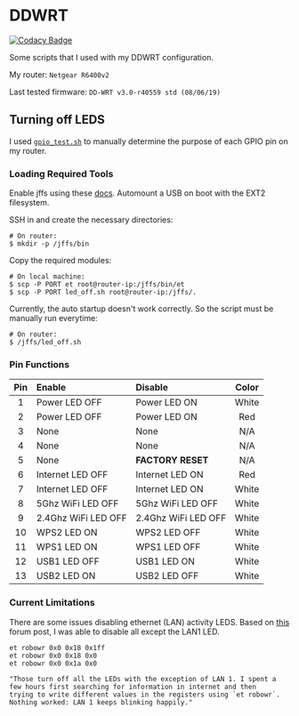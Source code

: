 # DDWRT

[![Codacy Badge](https://api.codacy.com/project/badge/Grade/774f4bb243c9447da0392b9b37ce822e)](https://app.codacy.com/manual/jarulsamy/DDWRT?utm_source=github.com&utm_medium=referral&utm_content=jarulsamy/DDWRT&utm_campaign=Badge_Grade_Dashboard)

Some scripts that I used with my DDWRT configuration.

My router: `Netgear R6400v2`

Last tested firmware: `DD-WRT v3.0-r40559 std (08/06/19)`

## Turning off LEDS

I used [`gpio_test.sh`](gpio_test.sh) to manually determine the purpose of each GPIO pin on my router.

### Loading Required Tools

Enable jffs using these [docs](https://wiki.dd-wrt.com/wiki/index.php/JFFS_File_System). Automount a USB on boot with the EXT2 filesystem.

SSH in and create the necessary directories:

    # On router:
    $ mkdir -p /jffs/bin

Copy the required modules:

    # On local machine:
    $ scp -P PORT et root@router-ip:/jffs/bin/et
    $ scp -P PORT led_off.sh root@router-ip:/jffs/.

Currently, the auto startup doesn't work correctly. So the script must be manually run everytime:

    # On router:
    $ /jffs/led_off.sh

### Pin Functions

|  Pin  | Enable              | Disable             | Color |
| :---: | :------------------ | :------------------ | :---: |
|   1   | Power LED OFF       | Power LED ON        | White |
|   2   | Power LED OFF       | Power LED ON        |  Red  |
|   3   | None                | None                |  N/A  |
|   4   | None                | None                |  N/A  |
|   5   | None                | **FACTORY RESET**   |  N/A  |
|   6   | Internet LED OFF    | Internet LED ON     |  Red  |
|   7   | Internet LED OFF    | Internet LED ON     | White |
|   8   | 5Ghz WiFi LED OFF   | 5Ghz WiFi LED OFF   | White |
|   9   | 2.4Ghz WiFi LED OFF | 2.4Ghz WiFi LED OFF | White |
|  10   | WPS2 LED ON         | WPS2 LED OFF        | White |
|  11   | WPS1 LED ON         | WPS1 LED OFF        | White |
|  12   | USB1 LED OFF        | USB1 LED ON         | White |
|  13   | USB2 LED ON         | USB2 LED OFF        | White |

### Current Limitations

There are some issues disabling ethernet (LAN) activity LEDS. Based on [this](https://forum.dd-wrt.com/phpBB2/viewtopic.php?p=1131616) forum post, I was able to disable all except the LAN1 LED.

    et robowr 0x0 0x18 0x1ff
    et robowr 0x0 0x18 0x0
    et robowr 0x0 0x1a 0x0

    "Those turn off all the LEDs with the exception of LAN 1. I spent a
    few hours first searching for information in internet and then
    trying to write different values in the registers using `et robowr`.
    Nothing worked: LAN 1 keeps blinking happily."

